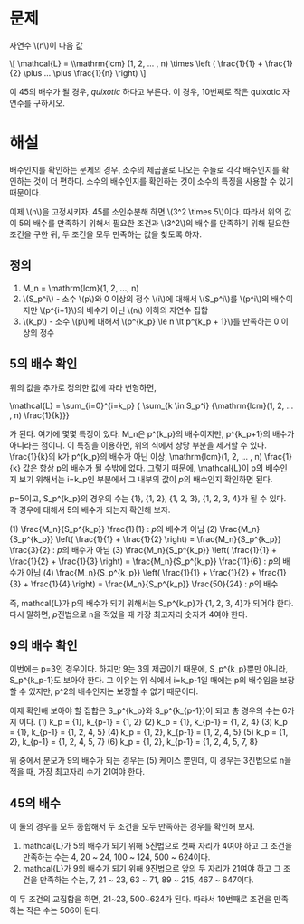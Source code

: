 # 문제
자연수 \\(n\\)이 다음 값

\\\[ \\mathcal{L} = \\\mathrm{lcm} (1, 2, ... , n) \\times \\left ( \\frac{1}{1} + \\frac{1}{2} \\plus ... \\plus \\frac{1}{n} \\right) \\\]

이 45의 배수가 될 경우, _quixotic_ 하다고 부른다. 이 경우, 10번째로 작은 quixotic 자연수를 구하시오.

# 해설
배수인지를 확인하는 문제의 경우, 소수의 제곱꼴로 나오는 수들로 각각 배수인지를 확인하는 것이 더 편하다.
소수의 배수인지를 확인하는 것이 소수의 특징을 사용할 수 있기 때문이다.

이제 \\(n\\)을 고정시키자.
45를 소인수분해 하면 \\(3^2 \\times 5\\)이다.
따라서 위의 값이 5의 배수를 만족하기 위해서 필요한 조건과 \\(3^2\\)의 배수를 만족하기 위해 필요한 조건을 구한 뒤,
두 조건을 모두 만족하는 값을 찾도록 하자.

## 정의
1. M_n = \mathrm{lcm}(1, 2, ..., n)
2. \\(S_p^i\\) - 소수 \\(p\\)와 0 이상의 정수 \\(i\\)에 대해서 \\(S_p^i\\)를 \\(p^i\\)의 배수이지만 \\(p^{i+1}\\)의 배수가 아닌 \\(n\\) 이하의 자연수 집합
3. \\(k_p\\) - 소수 \\(p\\)에 대해서 \\(p^{k_p} \\le n \\lt p^{k_p + 1}\\)를 만족하는 0 이상의 정수

## 5의 배수 확인
위의 값을 추가로 정의한 값에 따라 변형하면,

\mathcal{L} = \sum_{i=0}^{i=k_p} { \sum_{k \in S_p^i} {\mathrm{lcm}(1, 2, ... , n) \frac{1}{k}}}

가 된다. 여기에 몇몇 특징이 있다. M_n은 p^{k_p}의 배수이지만, p^{k_p+1}의 배수가 아니라는 점이다.
이 특징을 이용하면, 위의 식에서 상당 부분을 제거할 수 있다.
\frac{1}{k}의 k가 p^{k_p}의 배수가 아닌 이상, \mathrm{lcm}(1, 2, ... , n) \frac{1}{k} 값은 항상 p의 배수가 될 수밖에 없다.
그렇기 때문에, \mathcal{L}이 p의 배수인지 보기 위해서는 i=k_p인 부분에서 그 내부의 값이 $p$의 배수인지 확인하면 된다.

p=5이고, S_p^{k_p}의 경우의 수는 {1}, {1, 2}, {1, 2, 3}, {1, 2, 3, 4}가 될 수 있다.
각 경우에 대해서 5의 배수가 되는지 확인해 보자.

(1) \frac{M_n}{S_p^{k_p}} \frac{1}{1} : $p$의 배수가 아님
(2) \frac{M_n}{S_p^{k_p}} \left( \frac{1}{1} + \frac{1}{2} \right) = \frac{M_n}{S_p^{k_p}} \frac{3}{2} : $p$의 배수가 아님
(3) \frac{M_n}{S_p^{k_p}} \left( \frac{1}{1} + \frac{1}{2} + \frac{1}{3} \right) = \frac{M_n}{S_p^{k_p}} \frac{11}{6} : $p$의 배수가 아님
(4) \frac{M_n}{S_p^{k_p}} \left( \frac{1}{1} + \frac{1}{2} + \frac{1}{3} + \frac{1}{4} \right) = \frac{M_n}{S_p^{k_p}} \frac{50}{24} : $p$의 배수

즉, mathcal{L}가 p의 배수가 되기 위해서는 S_p^{k_p}가 {1, 2, 3, 4}가 되어야 한다. 다시 말하면, $p$진법으로 n을 적었을 때 가장 최고자리 숫자가 4여야 한다.

## 9의 배수 확인
이번에는 p=3인 경우이다. 하지만 9는 3의 제곱이기 때문에, S_p^{k_p}뿐만 아니라, S_p^{k_p-1}도 보아야 한다.
그 이유는 위 식에서 i=k_p-1일 때에는 p의 배수임을 보장할 수 있지만, p^2의 배수인지는 보장할 수 없기 때문이다.

이제 확인해 보아야 할 집합은 S_p^{k_p}와 S_p^{k_{p-1}}이 되고 총 경우의 수는 6가지 이다.
(1) k_p = {1}, k_{p-1} = {1, 2}
(2) k_p = {1}, k_{p-1} = {1, 2, 4}
(3) k_p = {1}, k_{p-1} = {1, 2, 4, 5}
(4) k_p = {1, 2}, k_{p-1} = {1, 2, 4, 5}
(5) k_p = {1, 2}, k_{p-1} = {1, 2, 4, 5, 7}
(6) k_p = {1, 2}, k_{p-1} = {1, 2, 4, 5, 7, 8}

위 중에서 분모가 9의 배수가 되는 경우는 (5) 케이스 뿐인데, 이 경우는 3진법으로 n을 적을 때, 가장 최고자리 수가 21여야 한다.

## 45의 배수
이 둘의 경우를 모두 종합해서 두 조건을 모두 만족하는 경우를 확인해 보자.
1. mathcal{L}가 5의 배수가 되기 위해 5진법으로 첫째 자리가 4여야 하고 그 조건을 만족하는 수는 4, 20 ~ 24, 100 ~ 124, 500 ~ 624이다.
2. mathcal{L}가 9의 배수가 되기 위해 9진법으로 앞의 두 자리가 21여야 하고 그 조건을 만족하는 수는, 7, 21 ~ 23, 63 ~ 71, 89 ~ 215, 467 ~ 647이다.

이 두 조건의 교집합을 하면, 21~23, 500~624가 된다.
따라서 10번째로 조건을 만족하는 작은 수는 506이 된다.
